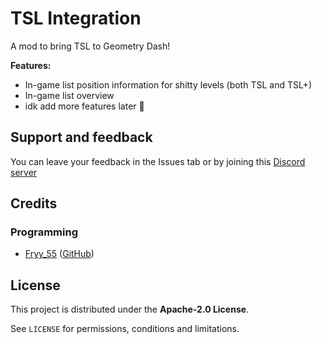 # TSL Integration

A mod to bring TSL to Geometry Dash!

**Features:**
- In-game list position information for shitty levels (both TSL and TSL+)
- In-game list overview
- idk add more features later :pray:

## Support and feedback
You can leave your feedback in the Issues tab or by joining this [Discord server](https://discord.com/invite/4vqtjfdhTk)

## Credits
### Programming
- [Fryy_55](user:13369735) ([GitHub](https://github.com/Fryy55))

## License
This project is distributed under the **Apache-2.0 License**.

See `LICENSE` for permissions, conditions and limitations.